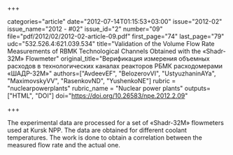 +++

categories="article"
date="2012-07-14T01:15:53+03:00"
issue="2012-02"
issue_name="2012 - #02"
issue_id="2"
number="09"
file="pdf/2012/02/2012-02-article-09.pdf"
first_page="74"
last_page="79"
udc="532.526.4:621.039.534"
title="Validation of the Volume Flow Rate Measurements of RBMK Technological Channels Obtained with the «Shadr-32M» Flowmeter"
original_title="Верификация измерения объемных расходов в технологических каналах реакторов РБМК расходомерами «ШАДР-32М»"
authors=["AvdeevEF", "BelozerovVI", "UstyuzhaninAYa", "MaximovskyVV", "RasenkovND", "YushenkoNE"]
rubric = "nuclearpowerplants"
rubric_name = "Nuclear power plants"
outputs=["HTML", "DOI"]
doi="https://doi.org/10.26583/npe.2012.2.09"

+++

The experimental data are processed for a set of «Shadr-32M» flowmeters used at Kursk NPP. The data are obtained for different coolant temperatures. The work is done to obtain a correlation between the measured flow rate and the actual one.